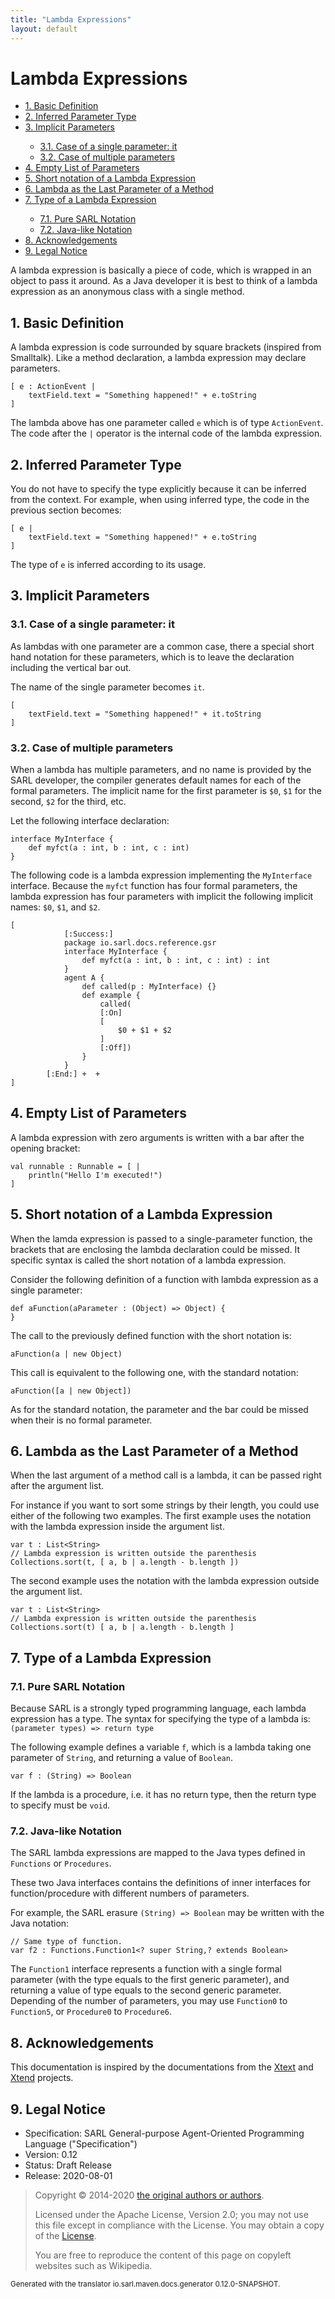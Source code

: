 ```yaml
---
title: "Lambda Expressions"
layout: default
---
```


# Lambda Expressions


<ul class="page_outline" id="page_outline">

<li><a href="#1-basic-definition">1. Basic Definition</a></li>
<li><a href="#2-inferred-parameter-type">2. Inferred Parameter Type</a></li>
<li><a href="#3-implicit-parameters">3. Implicit Parameters</a></li>
<ul>
  <li><a href="#31-case-of-a-single-parameter-it">3.1. Case of a single parameter: it</a></li>
  <li><a href="#32-case-of-multiple-parameters">3.2. Case of multiple parameters</a></li>
</ul>
<li><a href="#4-empty-list-of-parameters">4. Empty List of Parameters</a></li>
<li><a href="#5-short-notation-of-a-lambda-expression">5. Short notation of a Lambda Expression</a></li>
<li><a href="#6-lambda-as-the-last-parameter-of-a-method">6. Lambda as the Last Parameter of a Method</a></li>
<li><a href="#7-type-of-a-lambda-expression">7. Type of a Lambda Expression</a></li>
<ul>
  <li><a href="#71-pure-sarl-notation">7.1. Pure SARL Notation</a></li>
  <li><a href="#72-java-like-notation">7.2. Java-like Notation</a></li>
</ul>
<li><a href="#8-acknowledgements">8. Acknowledgements</a></li>
<li><a href="#9-legal-notice">9. Legal Notice</a></li>

</ul>


A lambda expression is basically a piece of code, which is wrapped 
in an object to pass it around. As a Java developer it is best to 
think of a lambda expression as an anonymous class with a single 
method.


## 1. Basic Definition

A lambda expression is code surrounded by square brackets (inspired from Smalltalk).
Like a method declaration, a lambda expression may declare parameters.

```sarl
[ e : ActionEvent |
	textField.text = "Something happened!" + e.toString
]
```


The lambda above has one parameter called `e` which is of type `ActionEvent`.
The code after the `|` operator is the internal code of the lambda expression.


## 2. Inferred Parameter Type

You do not have to specify the type explicitly because it can be inferred from the context.
For example, when using inferred type, the code in the previous section becomes:

```sarl
[ e |
	textField.text = "Something happened!" + e.toString
]
```


The type of `e` is inferred according to its usage.


## 3. Implicit Parameters

### 3.1. Case of a single parameter: it

As lambdas with one parameter are a common case, there  a special short hand notation
for these parameters, which is to leave the declaration including the vertical bar out.

The name of the single parameter becomes `it`.

```sarl
[
	textField.text = "Something happened!" + it.toString
]
```


### 3.2. Case of multiple parameters

When a lambda has multiple parameters, and no name is provided by the SARL developer, 
the compiler generates default names for each of the formal parameters.
The implicit name for the first parameter is `$0`, `$1` for the second,
`$2` for the third, etc.

Let the following interface declaration:

```sarl
interface MyInterface {
    def myfct(a : int, b : int, c : int)
}
```


The following code is a lambda expression implementing the `MyInterface` interface.
Because the `myfct` function has four formal parameters, the lambda expression 
has four parameters with implicit the following implicit names: `$0`, `$1`, and `$2`.

```sarl
[
            [:Success:]
            package io.sarl.docs.reference.gsr
            interface MyInterface {
                def myfct(a : int, b : int, c : int) : int
            }
            agent A {
                def called(p : MyInterface) {}
                def example {
                    called(
                    [:On]
                    [
                        $0 + $1 + $2
                    ]
                    [:Off])
                }
            }
        [:End:] +  + 
]
```


## 4. Empty List of Parameters

A lambda expression with zero arguments is written with a bar after the opening bracket:

```sarl
val runnable : Runnable = [ |
	println("Hello I'm executed!")
]
```



## 5. Short notation of a Lambda Expression

When the lamda expression is passed to a single-parameter function, the brackets that are enclosing the lambda
declaration could be missed. It specific syntax is called the short notation of a lambda expression. 

Consider the following definition of a function with lambda expression as a single parameter:

```sarl
def aFunction(aParameter : (Object) => Object) {
}
```



The call to the previously defined function with the short notation is:

```sarl
aFunction(a | new Object)
```



This call is equivalent to the following one, with the standard notation:

```sarl
aFunction([a | new Object])
```



As for the standard notation, the parameter and the bar could be missed when their is no formal parameter.


## 6. Lambda as the Last Parameter of a Method

When the last argument of a method call is a lambda, it can be passed right after the argument list.

For instance if you want to sort some strings by their length, you could use either of the following two examples.
The first example uses the notation with the lambda expression inside the argument list.

```sarl
var t : List<String>
// Lambda expression is written outside the parenthesis
Collections.sort(t, [ a, b | a.length - b.length ])
```


The second example uses the notation with the lambda expression outside the argument list.

```sarl
var t : List<String>
// Lambda expression is written outside the parenthesis
Collections.sort(t) [ a, b | a.length - b.length ]
```



## 7. Type of a Lambda Expression

### 7.1. Pure SARL Notation

Because SARL is a strongly typed programming language, each lambda expression has a type.
The syntax for specifying the type of a lambda is: `(parameter types) => return type`

The following example defines a variable `f`, which is a lambda taking one parameter of `String`, and
returning a value of `Boolean`. 

```sarl
var f : (String) => Boolean
```


If the lambda is a procedure, i.e. it has no return type, then the return type to specify must be `void`.


### 7.2. Java-like Notation

The SARL lambda expressions are mapped to the Java types defined in `Functions` or `Procedures`.


These two Java interfaces contains the definitions of inner interfaces for function/procedure with
different numbers of parameters.

For example, the SARL erasure `(String) => Boolean` may be written with the Java notation:

```sarl
// Same type of function.
var f2 : Functions.Function1<? super String,? extends Boolean>
```



The `Function1` interface represents a function with a single formal parameter (with the type equals to the first generic parameter),
and returning a value of type equals to the second generic parameter.
Depending of the number of parameters, you may use `Function0` to `Function5`, or `Procedure0` to `Procedure6`. 



## 8. Acknowledgements

This documentation is inspired by the documentations from the
[Xtext](https://www.eclipse.org/Xtext/documentation.html) and
[Xtend](https://www.eclipse.org/xtend/documentation.html) projects.

## 9. Legal Notice

* Specification: SARL General-purpose Agent-Oriented Programming Language ("Specification")
* Version: 0.12
* Status: Draft Release
* Release: 2020-08-01

> Copyright &copy; 2014-2020 [the original authors or authors](http://www.sarl.io/about/index.html).
>
> Licensed under the Apache License, Version 2.0;
> you may not use this file except in compliance with the License.
> You may obtain a copy of the [License](http://www.apache.org/licenses/LICENSE-2.0).
>
> You are free to reproduce the content of this page on copyleft websites such as Wikipedia.

<small>Generated with the translator io.sarl.maven.docs.generator 0.12.0-SNAPSHOT.</small>